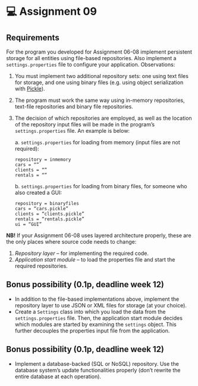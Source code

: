 # 💻 Assignment 09
## Requirements
For the program you developed for Assignment 06-08 implement persistent storage for all entities using file-based repositories. Also implement a `settings.properties` file to configure your application. Observations:
1. You must implement two additional repository sets: one using text files for storage, and one using binary files (e.g. using object serialization with [Pickle](https://docs.python.org/3.8/library/pickle.html)).
2. The program must work the same way using in-memory repositories, text-file repositories and binary file repositories.
3. The decision of which repositories are employed, as well as the location of the repository input files will be made in the program’s `settings.properties` file. An example is below:

    a. `settings.properties` for loading from memory (input files are not required):
    ```
    repository = inmemory
    cars = “”
    clients = “”
    rentals = “”
    ```
    b. `settings.properties` for loading from binary files, for someone who also created a GUI:
    ```
    repository = binaryfiles
    cars = “cars.pickle”
    clients = “clients.pickle”
    rentals = “rentals.pickle”
    ui = “GUI”
    ```

**NB!** If your Assignment 06-08 uses layered architecture properly, these are the only places where source code needs to change:
1. *Repository layer* – for implementing the required code.
2. *Application start module* – to load the properties file and start the required repositories.

## Bonus possibility (0.1p, deadline week 12)
- In addition to the file-based implementations above, implement the repository layer to use JSON or XML files for storage (at your choice).
- Create a `Settings` class into which you load the data from the `settings.properties` file. Then, the application start module decides which modules are started by examining the `settings` object. This further decouples the properties input file from the application.

## Bonus possibility (0.1p, deadline week 12)
- Implement a database-backed (SQL or NoSQL) repository. Use the database system’s update functionalities properly (don’t rewrite the entire database at each operation).
